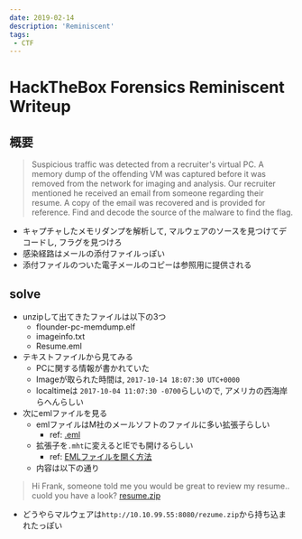 ```yaml
---
date: 2019-02-14
description: 'Reminiscent'
tags:
 - CTF
---
```


# HackTheBox Forensics Reminiscent Writeup
## 概要

> Suspicious traffic was detected from a recruiter's virtual PC. A memory dump of the offending VM was captured before it was removed from the network for imaging and analysis. Our recruiter mentioned he received an email from someone regarding their resume. A copy of the email was recovered and is provided for reference. Find and decode the source of the malware to find the flag. 

 - キャプチャしたメモリダンプを解析して, マルウェアのソースを見つけてデコードし, フラグを見つけろ
 - 感染経路はメールの添付ファイルっぽい
 - 添付ファイルのついた電子メールのコピーは参照用に提供される

## solve
 - unzipして出てきたファイルは以下の3つ
   - flounder-pc-memdump.elf
   - imageinfo.txt
   - Resume.eml
 - テキストファイルから見てみる
   - PCに関する情報が書かれていた
   - Imageが取られた時間は, `2017-10-14 18:07:30 UTC+0000`
   - localtimeは `2017-10-04 11:07:30 -0700`らしいので, アメリカの西海岸らへんらしい
 - 次にemlファイルを見る
   - emlファイルはM社のメールソフトのファイルに多い拡張子らしい
     - ref: [.eml](https://wa3.i-3-i.info/word13892.html)
   - 拡張子を`.mht`に変えるとIEでも開けるらしい
     - ref: [EMLファイルを開く方法](https://www.wikihow.jp/EML%E3%83%95%E3%82%A1%E3%82%A4%E3%83%AB%E3%82%92%E9%96%8B%E3%81%8F)
   - 内容は以下の通り


> Hi Frank, someone told me you would be great to review my resume.. cuold you have a look?
<a href="http://10.10.99.55:8080/rezume.zip">resume.zip</a>

   - どうやらマルウェアは`http://10.10.99.55:8080/rezume.zip`から持ち込まれたっぽい